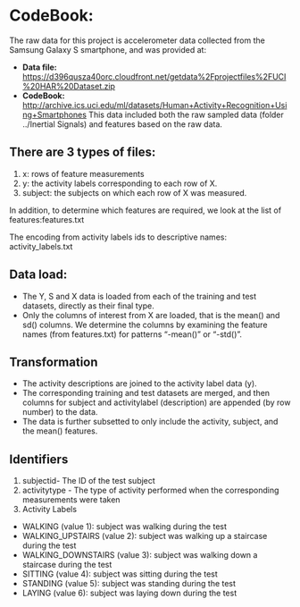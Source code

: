 # **CodeBook:**

The raw data for this project is accelerometer data collected from the Samsung Galaxy S smartphone, and was provided at:

* **Data file:** https://d396qusza40orc.cloudfront.net/getdata%2Fprojectfiles%2FUCI%20HAR%20Dataset.zip
* **CodeBook:** http://archive.ics.uci.edu/ml/datasets/Human+Activity+Recognition+Using+Smartphones
This data included both the raw sampled data (folder ../Inertial Signals) and features based on the raw data. 

## There are 3 types of files:

1. x: rows of feature measurements
1. y: the activity labels corresponding to each row of X.
1. subject: the subjects on which each row of X was measured.

In addition, to determine which features are required, we look at the list of features:features.txt

The encoding from activity labels ids to descriptive names: activity_labels.txt

## **Data load:**
* The Y, S and X data is loaded from each of the training and test datasets, directly as their final type.
* Only the columns of interest from X are loaded, that is the mean() and sd() columns. We determine the columns by examining the feature names (from features.txt) for patterns “-mean()” or “-std()”.

## **Transformation**
* The activity descriptions are joined to the activity label data (y).
* The corresponding training and test datasets are merged, and then columns for subject and activitylabel (description) are appended (by row number) to the data.
* The data is further subsetted to only include the activity, subject, and the mean() features.

## **Identifiers**

1. subjectid- The ID of the test subject
1. activitytype - The type of activity performed when the corresponding measurements were taken
1. Activity Labels
* WALKING (value 1): subject was walking during the test
* WALKING_UPSTAIRS (value 2): subject was walking up a staircase during the test
* WALKING_DOWNSTAIRS (value 3): subject was walking down a staircase during the test
* SITTING (value 4): subject was sitting during the test
* STANDING (value 5): subject was standing during the test
* LAYING (value 6): subject was laying down during the test


